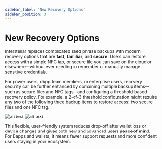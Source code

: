 ```yaml
---
sidebar_label: 'New Recovery Options'
sidebar_position: 3
---
```


# New Recovery Options

Interstellar replaces complicated seed phrase backups with modern recovery options that are **fast**, **familiar**, and **secure**. Users can restore access with a simple NFC tap, or secure file you can save on the cloud or elsewhere—without ever needing to remember or manually manage sensitive credentials. 

For power users, dApp team members, or enterprise users, recovery security can be further enhanced by combining multiple backup items—such as secure files and NFC tags—and configuring a threshold-based recovery policy. For example, a 2-of-3 threshold configuration might require any two of the following three backup items to restore access: two secure files and one NFC tag.

![alt text](/img/recovery_threshold_Black.png#gh-dark-mode-only)
![alt text](/img/recovery_threshold_White.png#gh-light-mode-only)


This flexible, user-friendly system reduces drop-off after wallet loss or device changes and gives both new and advanced users **peace of mind**. For Dapps and wallets, it means fewer support requests and more confident users staying in your ecosystem.




